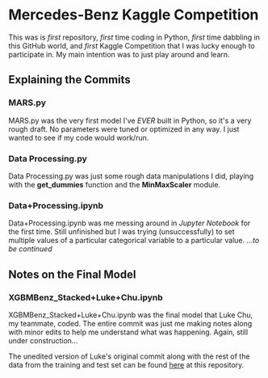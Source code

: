 
# Mercedes-Benz Kaggle Competition
This was is *first* repository, *first* time coding in Python, *first* time dabbling in this GitHub world, and *first* Kaggle Competition that I was lucky enough to participate in. My main intention was to just play around and learn.  

## Explaining the Commits
### MARS.py
MARS.py was the very first model I've *EVER* built in Python, so it's a very rough draft. No parameters were tuned or optimized in any way. I just wanted to see if my code would work/run.
### Data Processing.py 
Data Processing.py was just some rough data manipulations I did, playing with the **get_dummies** function and the **MinMaxScaler** module. 
### Data+Processing.ipynb 
Data+Processing.ipynb was me messing around in *Jupyter Notebook* for the first time. Still unfinished but I was trying (unsuccessfully) to set multiple values of a particular categorical variable to a particular value. *...to be continued*

## Notes on the Final Model
### XGBMBenz_Stacked+Luke+Chu.ipynb
XGBMBenz_Stacked+Luke+Chu.ipynb was the final model that Luke Chu, my teammate, coded. The entire commit was just me making notes along with minor edits to help me understand what was happening. Again, still under construction...

The unedited version of Luke's original commit along with the rest of the data from the training and test set can be found [here](https://github.com/yeere91/MercedesBenz/) at this repository. 

